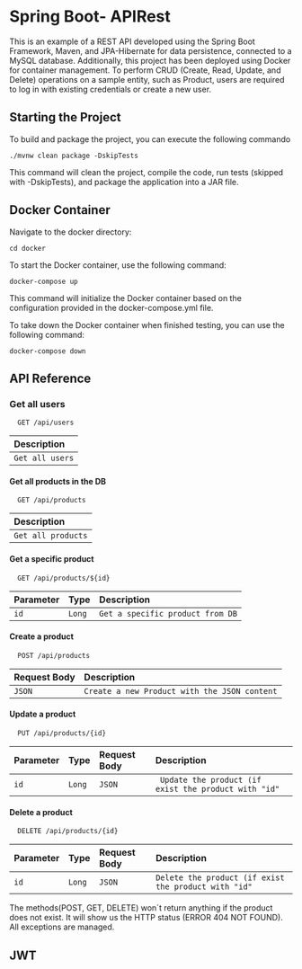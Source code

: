 
# Spring Boot- APIRest

This is an example of a REST API developed using the Spring Boot Framework, Maven, and JPA-Hibernate for data persistence, connected to a MySQL database. Additionally, this project has been deployed using Docker for container management. To perform CRUD (Create, Read, Update, and Delete) operations on a sample entity, such as Product, users are required to log in with existing credentials or create a new user.


## Starting the Project
To build and package the project, you can execute the following commando

```
./mvnw clean package -DskipTests
```
This command will clean the project, compile the code, run tests (skipped with -DskipTests), and package the application into a JAR file.


## Docker Container 
Navigate to the docker directory:

```
cd docker
```

To start the Docker container, use the following command:

```
docker-compose up
```
This command will initialize the Docker container based on the configuration provided in the docker-compose.yml file.

To take down the Docker container when finished testing, you can use the following command:

```
docker-compose down
```





## API Reference

### Get all users

```http
  GET /api/users
```
| Description                       |
| :-------------------------------- |
  | `Get all users`

#### Get all products in the DB

```http
  GET /api/products
```
| Description                       |
| :-------------------------------- |
  | `Get all products`

#### Get a specific product

```http
  GET /api/products/${id}
```
| Parameter | Type      | Description                       |
| :-------- | :-------  |:------------------------ |
| `id`      | `Long`  |`Get a specific product from DB`|

#### Create a product

```http
  POST /api/products
```

| Request Body | Description                       |
| :-------- | :-------------------------------- |
| `JSON`     | `Create a new Product with the JSON content` |

#### Update a product
```http
  PUT /api/products/{id}
```

| Parameter | Type     |Request Body | Description                       |
| :-------- | :------- | :----- |:------------------------ |
| `id`      | `Long` | `JSON` |` Update the product (if exist the product with "id"`|

#### Delete a product
```http
  DELETE /api/products/{id}
```

| Parameter | Type     |Request Body | Description                       |
| :-------- | :------- | :----- |:------------------------ |
| `id`      | `Long` | `JSON` |`Delete the product (if exist the product with "id"`|


The methods(POST, GET, DELETE) won´t return anything if the product does not exist. It will show us the HTTP status (ERROR 404 NOT FOUND). All exceptions are managed.

## JWT



